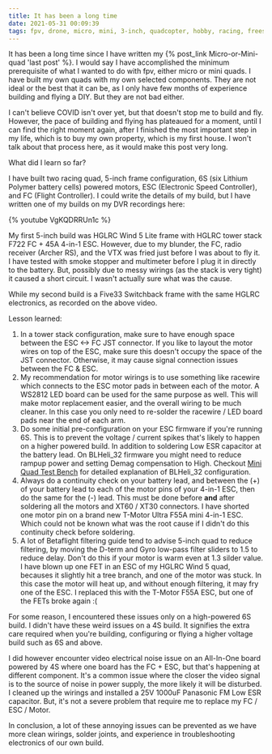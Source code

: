```yaml
---
title: It has been a long time
date: 2021-05-31 00:09:39
tags: fpv, drone, micro, mini, 3-inch, quadcopter, hobby, racing, freestyle, 5-inch, switchback, wind, electronics, esc, flight-controller, hglrc
---
```


It has been a long time since I have written my {% post_link Micro-or-Mini-quad 'last post' %}. I would say I have accomplished the minimum prerequisite of what I wanted to do with fpv, either micro or mini quads. I have built my own quads with my own selected components. They are not ideal or the best that it can be, as I only have few months of experience building and flying a DIY. But they are not bad either. 

I can't believe COVID isn't over yet, but that doesn't stop me to build and fly. However, the pace of building and flying has plateaued for a moment, until I can find the right moment again, after I finished the most important step in my life, which is to buy my own property, which is my first house. I won't talk about that process here, as it would make this post very long.

What did I learn so far?

I have built two racing quad, 5-inch frame configuration, 6S (six Lithium Polymer battery cells) powered motors, ESC (Electronic Speed Controller), and FC (Flight Controller). I could write the details of my build, but I have written one of my builds on my DVR recordings here:

{% youtube VgKQDRRUn1c %}

My first 5-inch build was HGLRC Wind 5 Lite frame with HGLRC tower stack F722 FC + 45A 4-in-1 ESC. However, due to my blunder, the FC, radio receiver (Archer RS), and the VTX was fried just before I was about to fly it. I have tested with smoke stopper and multimeter before I plug it in directly to the battery. But, possibly due to messy wirings (as the stack is very tight) it caused a short circuit. I wasn't actually sure what was the cause.

While my second build is a Five33 Switchback frame with the same HGLRC electronics, as recorded on the above video.

Lesson learned:

 1. In a tower stack configuration, make sure to have enough space between the ESC <-> FC JST connector. If you like to layout the motor wires on top of the ESC, make sure this doesn't occupy the space of the JST connector. Otherwise, it may cause signal connection issues between the FC & ESC. 
 2. My recommendation for motor wirings is to use something like racewire which connects to the ESC motor pads in between each of the motor. A WS2812 LED board can be used for the same purpose as well. This will make motor replacement easier, and the overall wiring to be much cleaner. In this case you only need to re-solder the racewire / LED board pads near the end of each arm.
 3. Do some initial pre-configuration on your ESC firmware if you're running 6S. This is to prevent the voltage / current spikes that's likely to happen on a higher powered build. In addition to soldering Low ESR capacitor at the battery lead. On BLHeli_32 firmware you might need to reduce rampup power and setting Demag compensation to High. Checkout [Mini Quad Test Bench](https://www.miniquadtestbench.com/) for detailed explanation of BLHeli_32 configuration.
 4. Always do a continuity check on your battery lead, and between the (+) of your battery lead to each of the motor pins of your 4-in-1 ESC, then do the same for the (-) lead. This must be done before **and** after soldering all the motors and XT60 / XT30 connectors. I have shorted one motor pin on a brand new T-Motor Ultra F55A mini 4-in-1 ESC. Which could not be known what was the root cause if I didn't do this continuity check before soldering.
 5. A lot of Betaflight filtering guide tend to advise 5-inch quad to reduce filtering, by moving the D-term and Gyro low-pass filter sliders to 1.5 to reduce delay. Don't do this if your motor is warm even at 1.3 silder value. I have blown up one FET in an ESC of my HGLRC Wind 5 quad, becauses it slightly hit a tree branch, and one of the motor was stuck. In this case the motor will heat up, and without enough filtering, it may fry one of the ESC. I replaced this with the T-Motor F55A ESC, but one of the FETs broke again :(

For some reason, I encountered these issues only on a high-powered 6S build. I didn't have these weird issues on a 4S build. It signifies the extra care required when you're building, configuring or flying a higher voltage build such as 6S and above. 

I did however encounter video electrical noise issue on an All-In-One board powered by 4S where one board has the FC + ESC, but that's  happening at different component. It's a common issue where the closer the video signal is to the source of noise in power supply, the more likely it will be disturbed. I cleaned up the wirings and installed a 25V 1000uF Panasonic FM Low ESR capacitor. But, it's not a severe problem that require me to replace my FC / ESC / Motor.

In conclusion, a lot of these annoying issues can be prevented as we have more clean wirings, solder joints, and experience in troubleshooting electronics of our own build.
